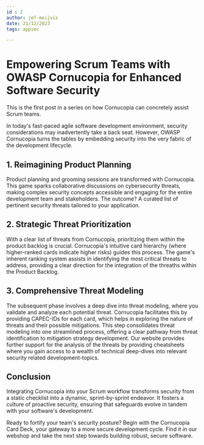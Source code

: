 ```yaml
---
id : 2
author: jef-meijvis
date: 21/12/2023
tags: appsec

---
```


# Empowering Scrum Teams with OWASP Cornucopia for Enhanced Software Security
This is the first post in a series on how Cornucopia can concretely assist Scrum teams.
 
In today's fast-paced agile software development environment, security considerations may inadvertently take a back seat. However, OWASP Cornucopia turns the tables by embedding security into the very fabric of the development lifecycle.
 
## 1. Reimagining Product Planning 
Product planning and grooming sessions are transformed with Cornucopia. This game sparks collaborative discussions on cybersecurity threats, making complex security concepts accessible and engaging for the entire development team and stakeholders. The outcome? A curated list of pertinent security threats tailored to your application.
 
## 2. Strategic Threat Prioritization
With a clear list of threats from Cornucopia, prioritizing them within the product backlog is crucial.
Cornucopia's intuitive card hierarchy (where higher-ranked cards indicate higher risks) guides this process.
The game's inherent ranking system assists in identifying the most critical threats to address, providing a clear direction for the integration of the threaths within the Product Backlog.
 
## 3. Comprehensive Threat Modeling 
The subsequent phase involves a deep dive into threat modeling, where you validate and analyze each potential threat. Cornucopia facilitates this by providing CAPEC-IDs for each card, which helps in exploring the nature of threats and their possible mitigations. This step consolidates threat modeling into one streamlined process, offering a clear pathway from threat identification to mitigation strategy development.  Our website provides further support for the analysis of the threats by providing cheatsheets where you gain access to a wealth of technical deep-dives into relevant security related development-topics.
 
## Conclusion
Integrating Cornucopia into your Scrum workflow transforms security from a static checklist into a dynamic, sprint-by-sprint endeavor. It fosters a culture of proactive security, ensuring that safeguards evolve in tandem with your software's development.
 
Ready to fortify your team's security posture? Begin with the Cornucopia Card Deck, your gateway to a more secure development cycle. Find it in our webshop and take the next step towards building robust, secure software.
